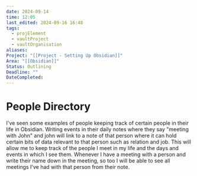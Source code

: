 ```yaml
---
date: 2024-09-14
time: 12:05
last_edited: 2024-09-16 16:48
tags:
  - projElement
  - vaultProject
  - vaultOrganisation
aliases: 
Project: "[[Project - Setting Up Obsidian]]"
Area: "[[Obsidian]]"
Status: Outlining
Deadline: ""
DateCompleted: 
---
```

# People Directory
I've seen some examples of people keeping track of certain people in their life in Obsidian. Writing events in their daily notes where they say "meeting with John" and john will link to a note of that person where it can hold certain bits of data relevant to that person such as relation and job. This will allow me to keep track of the people I meet in my life and the days and events in which I see them. Whenever I have a meeting with a person and write their name down in the meeting, so too I will be able to see all meetings I've had with that person from their note.
